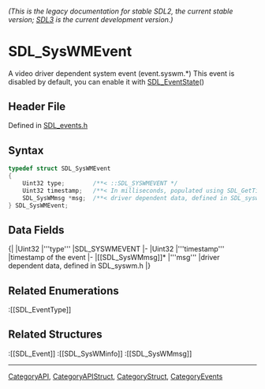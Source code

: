 ###### (This is the legacy documentation for stable SDL2, the current stable version; [SDL3](https://wiki.libsdl.org/SDL3/) is the current development version.)
# SDL_SysWMEvent

A video driver dependent system event (event.syswm.*) This event is disabled by default, you can enable it with [SDL_EventState](SDL_EventState)()

## Header File

Defined in [SDL_events.h](https://github.com/libsdl-org/SDL/blob/SDL2/include/SDL_events.h)

## Syntax

```c
typedef struct SDL_SysWMEvent
{
    Uint32 type;        /**< ::SDL_SYSWMEVENT */
    Uint32 timestamp;   /**< In milliseconds, populated using SDL_GetTicks() */
    SDL_SysWMmsg *msg;  /**< driver dependent data, defined in SDL_syswm.h */
} SDL_SysWMEvent;
```

## Data Fields

{|
|Uint32
|'''type'''
|SDL_SYSWMEVENT
|-
|Uint32
|'''timestamp'''
|timestamp of the event
|-
|[[SDL_SysWMmsg]]*
|'''msg'''
|driver dependent data, defined in SDL_syswm.h
|}

## Related Enumerations

:[[SDL_EventType]]

## Related Structures

:[[SDL_Event]]
:[[SDL_SysWMinfo]]
:[[SDL_SysWMmsg]]

----
[CategoryAPI](CategoryAPI), [CategoryAPIStruct](CategoryAPIStruct), [CategoryStruct](CategoryStruct), [CategoryEvents](CategoryEvents)


